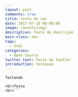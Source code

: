 ```yaml
---
layout: post
comments: true
title: teste de cms
date: 2017-07-10 00:00:00
image: /assets/img/
description: Teste de descrição
main-class: dev
tags:
  - html
categories:
  - Open Source
twitter_text: Teste de twutter
introduction: testeeee
---
```



```
Testando
```

```
<br>Teste
<br>```